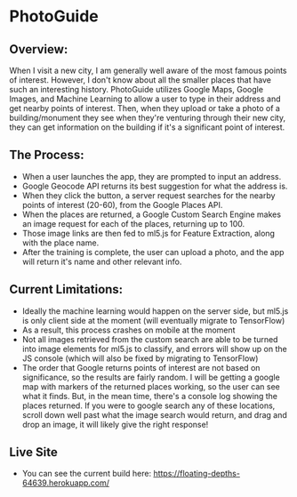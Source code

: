 # PhotoGuide

## Overview:
When I visit a new city, I am generally well aware of the most famous points of interest. However, I don't know about all the smaller places that have such an interesting history. PhotoGuide utilizes Google Maps, Google Images, and Machine Learning to allow a user to type in their address and get nearby points of interest. Then, when they upload or take a photo of a building/monument they see when they're venturing through their new city, they can get information on the building if it's a significant point of interest.


## The Process:
- When a user launches the app, they are prompted to input an address.
- Google Geocode API returns its best suggestion for what the address is.
- When they click the button, a server request searches for the nearby points of interest (20-60), from the Google Places API.
- When the places are returned, a Google Custom Search Engine makes an image request for each of the places, returning up to 100.
- Those image links are then fed to ml5.js for Feature Extraction, along with the place name.
- After the training is complete, the user can upload a photo, and the app will return it's name and other relevant info.

## Current Limitations:
- Ideally the machine learning would happen on the server side, but ml5.js is only client side at the moment (will eventually migrate to TensorFlow)
- As a result, this process crashes on mobile at the moment
- Not all images retrieved from the custom search are able to be turned into image elements for ml5.js to classify, and errors will show up on the JS console (which will also be fixed by migrating to TensorFlow)
- The order that Google returns points of interest are not based on significance, so the results are fairly random. I will be getting a google map with markers of the returned places working, so the user can see what it finds. But, in the mean time, there's a console log showing the places returned. If you were to google search any of these locations, scroll down well past what the image search would return, and drag and drop an image, it will likely give the right response!


## Live Site
- You can see the current build here: https://floating-depths-64639.herokuapp.com/
